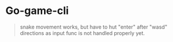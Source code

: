 # Go-game-cli

> snake movement works, but have to hut "enter" after "wasd" directions as input func is not handled properly yet.
